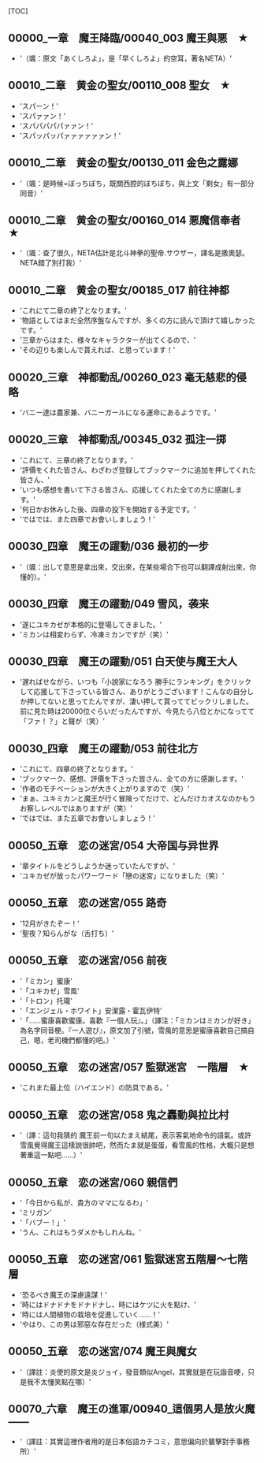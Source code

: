 # 

[TOC]

## 00000_一章　魔王降臨/00040_003 魔王與悪　★

- '（颯：原文「あくしろよ」，是「早くしろよ」的空耳，著名NETA）'


## 00010_二章　黄金の聖女/00110_008 聖女　★

- 'スパーン！'
- 'スパァァン！'
- 'スパパパパパァァン！'
- 'スパッパッパァァァァァァン！'


## 00010_二章　黄金の聖女/00130_011 金色之露娜

- '（颯：是時候=ぼっちぼち，既關西腔的ぼちぼち，與上文「剩女」有一部分同音）'


## 00010_二章　黄金の聖女/00160_014 悪魔信奉者　★

- '（颯：查了很久，NETA估計是北斗神拳的聖帝.サウザー，譯名是撒奧瑟。NETA錯了別打我）'


## 00010_二章　黄金の聖女/00185_017 前往神都

- 'これにて二章の終了となります。'
- '物語としてはまだ全然序盤なんですが、多くの方に読んで頂けて嬉しかったです。'
- '三章からはまた、様々なキャラクターが出てくるので、'
- 'その辺りも楽しんで貰えれば、と思っています！'


## 00020_三章　神都動乱/00260_023 毫无慈悲的侵略

- 'バニー達は農家兼、バニーガールになる運命にあるようです。'


## 00020_三章　神都動乱/00345_032 孤注一掷

- 'これにて、三章の終了となります。'
- '評價をくれた皆さん、わざわざ登録してブックマークに追加を押してくれた皆さん、'
- 'いつも感想を書いて下さる皆さん、応援してくれた全ての方に感謝します。'
- '何日かお休みした後、四章の投下を開始する予定です。'
- 'ではでは、また四章でお會いしましょう！'


## 00030_四章　魔王の躍動/036 最初的一步

- '（颯：出して意思是拿出來，交出來，在某些場合下也可以翻譯成射出來，你懂的）。'


## 00030_四章　魔王の躍動/049 雪风，袭来

- '遂にユキカゼが本格的に登場してきました。'
- 'ミカンは相変わらず、冷凍ミカンですが（笑）'


## 00030_四章　魔王の躍動/051 白天使与魔王大人

- '遅ればせながら、いつも「小說家になろう 勝手にランキング」をクリックして応援して下さっている皆さん、ありがとうございます！こんなの自分しか押してないと思ってたんですが、淒い押して貰っててビックリしました。前に見た時は20000位ぐらいだったんですが、今見たら八位とかになってて「ファ！？」と聲が（笑）'


## 00030_四章　魔王の躍動/053 前往北方

- 'これにて、四章の終了となります。'
- 'ブックマーク、感想、評價を下さった皆さん、全ての方に感謝します。'
- '作者のモチベーションが大きく上がりますので（笑）'
- 'まぁ、ユキミカンと魔王が行く冒険ってだけで、どんだけカオスなのかもうお察しレベルではありますが（笑）'
- 'ではでは、また五章でお會いしましょう！'


## 00050_五章　恋の迷宮/054 大帝国与异世界

- '章タイトルをどうしようか迷っていたんですが、'
- 'ユキカゼが放ったパワーワード「戀の迷宮」になりました（笑）'


## 00050_五章　恋の迷宮/055 路奇

- '12月がきたぞー！'
- '聖夜？知らんがな（舌打ち）'


## 00050_五章　恋の迷宮/056 前夜

- '「ミカン」蜜康'
- '「ユキカゼ」雪風'
- '「トロン」托瓏'
- '「エンジェル・ホワイト」安潔露・霍瓦伊特'
- '「……蜜康喜歡蜜康。喜歡『一個人玩』。」（譯注：「ミカンはミカンが好き」為名字同音梗。『一人遊び』，原文加了引號，雪風的意思是蜜康喜歡自己搞自己，嗯，老司機們都懂的吧。）'


## 00050_五章　恋の迷宮/057 監獄迷宮　一階層　★

- 'これまた最上位（ハイエンド）の防具である。'


## 00050_五章　恋の迷宮/058 鬼之轟動與拉比村

- '（譯：這句我猜的 魔王前一句以たまえ結尾，表示客氣地命令的語氣。或許雪風覺得魔王這樣說很帥吧，然而たま就是蛋蛋，看雪風的性格，大概只是想著重這一點吧……）'


## 00050_五章　恋の迷宮/060 親信們

- '「今日から私が、貴方のママになるわ」'
- 'ミリガン'
- '「バブー！」'
- 'うん、これはもうダメかもしれんね。'


## 00050_五章　恋の迷宮/061 監獄迷宮五階層～七階層

- '恐るべき魔王の深慮遠謀！'
- '時にはドナドナをドナドナし、時にはケツに火を點け、'
- '時には人間植物の栽培を促進していく……！'
- 'やはり、この男は邪惡な存在だった（様式美）'


## 00050_五章　恋の迷宮/074 魔王與魔女

- '（譯註：炎使的原文是炎ジョイ，發音類似Angel，其實就是在玩諧音哽，只是我不太懂笑點在哪）'


## 00070_六章　魔王の進軍/00940_這個男人是放火魔――

- '（譯註：其實這裡作者用的是日本俗語カチコミ，意思偏向於襲擊對手事務所）'
